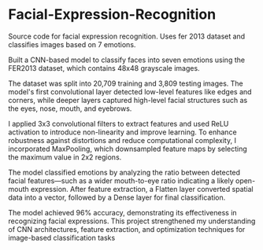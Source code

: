 # Facial-Expression-Recognition
Source code for facial expression recognition. Uses fer 2013 dataset and classifies images based on 7 emotions.

Built a CNN-based model to classify faces into seven emotions using the FER2013 dataset, which contains 48x48 grayscale images. 

The dataset was split into 20,709 training and 3,809 testing images. The model's first convolutional layer detected low-level features like edges and corners, while deeper layers captured high-level facial structures such as the eyes, nose, mouth, and eyebrows. 

I applied 3x3 convolutional filters to extract features and used ReLU activation to introduce non-linearity and improve learning. To enhance robustness against distortions and reduce computational complexity, I incorporated MaxPooling, which downsampled feature maps by selecting the maximum value in 2x2 regions. 

The model classified emotions by analyzing the ratio between detected facial features—such as a wider mouth-to-eye ratio indicating a likely open-mouth expression. After feature extraction, a Flatten layer converted spatial data into a vector, followed by a Dense layer for final classification. 

The model achieved 96% accuracy, demonstrating its effectiveness in recognizing facial expressions. This project strengthened my understanding of CNN architectures, feature extraction, and optimization techniques for image-based classification tasks
